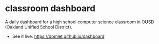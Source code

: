# classroom dashboard

A daily dashboard for a high school computer science classroom in OUSD (Oakland Unified School District).

- See it live: https://domlet.github.io/dashboard
